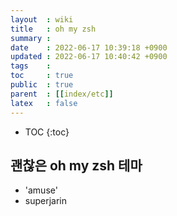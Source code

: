 ```yaml
---
layout  : wiki
title   : oh my zsh 
summary : 
date    : 2022-06-17 10:39:18 +0900
updated : 2022-06-17 10:40:42 +0900
tags    : 
toc     : true
public  : true
parent  : [[index/etc]]
latex   : false
---
```

* TOC
{:toc}


## 괜찮은 oh my zsh 테마
- 'amuse'
- superjarin
